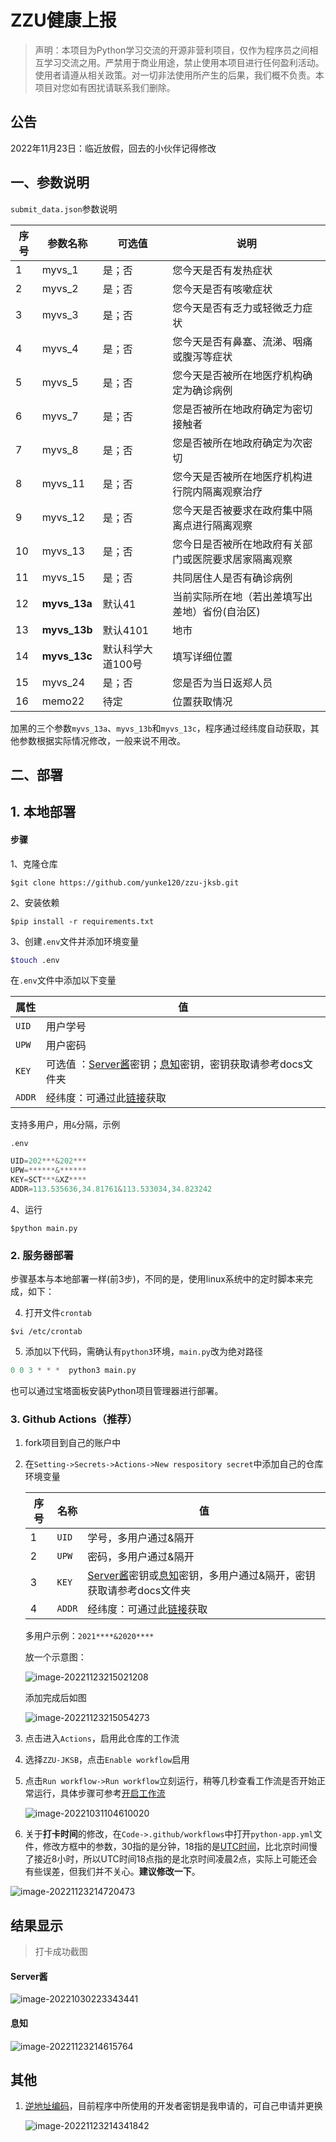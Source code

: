 # ZZU健康上报



> 声明：本项目为Python学习交流的开源非营利项目，仅作为程序员之间相互学习交流之用。严禁用于商业用途，禁止使用本项目进行任何盈利活动。使用者请遵从相关政策。对一切非法使用所产生的后果，我们概不负责。本项目对您如有困扰请联系我们删除。

## 公告

2022年11月23日：临近放假，回去的小伙伴记得修改





## 一、参数说明

`submit_data.json`参数说明

| 序号 | 参数名称     | 可选值            | 说明                                                 |
| ---- | ------------ | ----------------- | ---------------------------------------------------- |
| 1    | myvs_1       | 是；否            | 您今天是否有发热症状                                 |
| 2    | myvs_2       | 是；否            | 您今天是否有咳嗽症状                                 |
| 3    | myvs_3       | 是；否            | 您今天是否有乏力或轻微乏力症状                       |
| 4    | myvs_4       | 是；否            | 您今天是否有鼻塞、流涕、咽痛或腹泻等症状             |
| 5    | myvs_5       | 是；否            | 您今天是否被所在地医疗机构确定为确诊病例             |
| 6    | myvs_7       | 是；否            | 您是否被所在地政府确定为密切接触者                   |
| 7    | myvs_8       | 是；否            | 您是否被所在地政府确定为次密切                       |
| 8    | myvs_11      | 是；否            | 您今天是否被所在地医疗机构进行院内隔离观察治疗       |
| 9    | myvs_12      | 是；否            | 您今天是否被要求在政府集中隔离点进行隔离观察         |
| 10   | myvs_13      | 是；否            | 您今日是否被所在地政府有关部门或医院要求居家隔离观察 |
| 11   | myvs_15      | 是；否            | 共同居住人是否有确诊病例                             |
| 12   | **myvs_13a** | 默认41            | 当前实际所在地（若出差填写出差地）省份(自治区)       |
| 13   | **myvs_13b** | 默认4101          | 地市                                                 |
| 14   | **myvs_13c** | 默认科学大道100号 | 填写详细位置                                         |
| 15   | myvs_24      | 是；否            | 您是否为当日返郑人员                                 |
| 16   | memo22       | 待定              | 位置获取情况                                         |

加黑的三个参数`myvs_13a`、`myvs_13b`和`myvs_13c`，程序通过经纬度自动获取，其他参数根据实际情况修改，一般来说不用改。

## 二、部署

## 1. 本地部署

#### 步骤

1、克隆仓库

```shell
$git clone https://github.com/yunke120/zzu-jksb.git
```

2、安装依赖

```shell
$pip install -r requirements.txt
```

3、创建`.env`文件并添加环境变量

```bash
$touch .env
```

在`.env`文件中添加以下变量

| 属性   | 值                                                           |
| ------ | ------------------------------------------------------------ |
| `UID`  | 用户学号                                                     |
| `UPW`  | 用户密码                                                     |
| `KEY`  | 可选值 ：[Server酱](https://sct.ftqq.com/)密钥；[息知](https://xz.qqoq.net/#/index)密钥，密钥获取请参考docs文件夹 |
| `ADDR` | 经纬度：可通过此[链接](https://lbs.amap.com/demo/javascript-api/example/geocoder/regeocoding)获取 |

支持多用户，用`&`分隔，示例

`.env`

```c
UID=202***&202***
UPW=******&******
KEY=SCT***&XZ****
ADDR=113.535636,34.81761&113.533034,34.823242
```

4、运行

```shell
$python main.py
```



### 2. 服务器部署

​		步骤基本与本地部署一样(前3步)，不同的是，使用linux系统中的定时脚本来完成，如下：

4. 打开文件`crontab`

```shell
$vi /etc/crontab
```

5. 添加以下代码，需确认有`python3`环境，`main.py`改为绝对路径

```python
0 0 3 * * *  python3 main.py
```

也可以通过宝塔面板安装Python项目管理器进行部署。

### 3. Github Actions（推荐）


1. fork项目到自己的账户中

2. 在`Setting->Secrets->Actions->New respository secret`中添加自己的仓库环境变量

   | 序号 | 名称   | 值                                                           |
   | ---- | ------ | ------------------------------------------------------------ |
   | 1    | `UID`  | 学号，多用户通过&隔开                                        |
   | 2    | `UPW`  | 密码，多用户通过&隔开                                        |
   | 3    | `KEY`  | [Server酱](https://sct.ftqq.com/sendkey)密钥或[息知](https://xz.qqoq.net/#/index)密钥，多用户通过&隔开，密钥获取请参考docs文件夹 |
   | 4    | `ADDR` | 经纬度：可通过此[链接](https://lbs.amap.com/demo/javascript-api/example/geocoder/regeocoding)获取 |

   多用户示例：`2021****&2020****`

   放一个示意图：

   ![image-20221123215021208](figures/image-20221123215021208.png)

   添加完成后如图

   ![image-20221123215054273](figures/image-20221123215054273.png)

3. 点击进入`Actions`，启用此仓库的工作流

4. 选择`ZZU-JKSB`，点击`Enable workflow`启用

5. 点击`Run workflow->Run workflow`立刻运行，稍等几秒查看工作流是否开始正常运行，具体步骤可参考[开启工作流](docs\开启工作流.pdf)

   ![image-20221031104610020](figures/image-20221031104610020.png)

7. 关于**打卡时间**的修改，在`Code->.github/workflows`中打开`python-app.yml`文件，修改方框中的参数，30指的是分钟，18指的是[UTC时间](https://time.is/zh/UTC)，比北京时间慢了接近8小时，所以UTC时间18点指的是北京时间凌晨2点，实际上可能还会有些误差，但我们并不关心。**建议修改一下**。

![image-20221123214720473](figures/image-20221123214720473.png)



## 结果显示

>  打卡成功截图

#### Server酱

![image-20221030223343441](figures/image-20221030223343441.png)

#### 息知

![image-20221123214615764](figures/image-20221123214615764.png)

## 其他

1. [逆地址编码](https://lbs.amap.com/api/webservice/guide/api/georegeo/)，目前程序中所使用的开发者密钥是我申请的，可自己申请并更换

   ![image-20221123214341842](figures/image-20221123214341842.png)